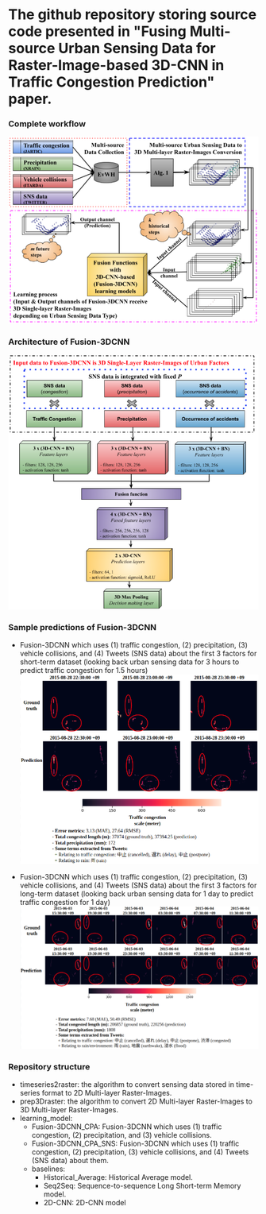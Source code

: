 # The github repository storing source code presented in "Fusing Multi-source Urban Sensing Data for Raster-Image-based 3D-CNN in Traffic Congestion Prediction" paper.

### Complete workflow ###
![Complete workflow](imgs/workflow.png?raw=true)

### Architecture of Fusion-3DCNN ###
![Fusion-3DCNN](imgs/architecture.png?raw=true)

### Sample predictions of Fusion-3DCNN ###
* Fusion-3DCNN which uses (1) traffic congestion, (2) precipitation, (3) vehicle collisions, and (4) Tweets (SNS data) about the first 3 factors for short-term dataset (looking back urban sensing data for 3 hours to predict traffic congestion for 1.5 hours)
![short](imgs/sample_short_predicted.png?raw=true)

* Fusion-3DCNN which uses (1) traffic congestion, (2) precipitation, (3) vehicle collisions, and (4) Tweets (SNS data) about the first 3 factors for long-term dataset (looking back urban sensing data for 1 day to predict traffic congestion for 1 day)
![long](imgs/sample_long_predicted.png?raw=true)

### Repository structure ###
* timeseries2raster: the algorithm to convert sensing data stored in time-series format to 2D Multi-layer Raster-Images.
* prep3Draster: the algorithm to convert 2D Multi-layer Raster-Images to 3D Multi-layer Raster-Images.
* learning_model: 
    * Fusion-3DCNN_CPA: Fusion-3DCNN which uses (1) traffic congestion, (2) precipitation, and (3) vehicle collisions.
    * Fusion-3DCNN_CPA_SNS: Fusion-3DCNN which uses (1) traffic congestion, (2) precipitation, (3) vehicle collisions, and (4) Tweets (SNS data) about them.
    * baselines:
         * Historical_Average: Historical Average model.
         * Seq2Seq: Sequence-to-sequence Long Short-term Memory model.
         * 2D-CNN: 2D-CNN model


